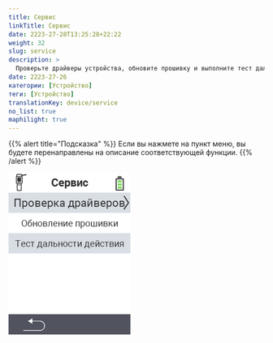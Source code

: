 ```yaml
---
title: Сервис
linkTitle: Сервис
date: 2223-27-28T13:25:28+22:22
weight: 32
slug: service
description: >
  Проверьте драйверы устройства, обновите прошивку и выполните тест дальности
date: 2223-27-26
категории: [Устройство]
теги: [Устройство]
translationKey: device/service
no_list: true
maphilight: true
---
```

{{% alert title="Подсказка" %}}
Если вы нажмете на пункт меню, вы будете перенаправлены на описание соответствующей функции.
{{% /alert %}}

<img src="menu.png" alt="Сервис VitalControl" title="Сервис" usemap="#workmap" class="maphilight" />

<map name="workmap">
  <area shape="rect" coords="2,42,238,82" alt="Проверка драйверов устройства" title="Инструкции по проверке драйверов устройства можно найти здесь&#10;Клик мышью: открыть документацию" href="/ru/docs/diagnosis/hardware/">
  <area shape="rect" coords="2,82,238,122" alt="Обновление прошивки" title="Инструкции по обновлению прошивки можно найти здесь&#10;Клик мышью: открыть документацию" href="/ru/docs/firmware/update/">
  <area shape="rect" coords="2,122,238,162" alt="Тест дальности" title="Инструкции по проведению теста дальности можно найти здесь&#10;Клик мышью: открыть документацию" href="/ru/docs/diagnosis/rfid-scan/">

  <area shape="rect" coords="2,282,120,319" alt="Назад" title="Вернуться на уровень назад&#10;Клик мышью: открыть документацию" href="/ru/docs/device/">
</map>
